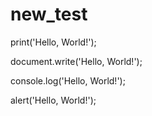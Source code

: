 # new_test

print('Hello, World!');

document.write('Hello, World!');

console.log('Hello, World!');

alert('Hello, World!');
